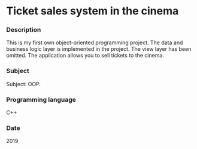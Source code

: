 # Ticket sales system in the cinema

### Description
This is my first own object-oriented programming project. The data and business logic layer is implemented in the project. The view layer has been omitted. The application allows you to sell tickets to the cinema.

### Subject
Subject: OOP.

### Programming language
C++

### Date
2019
